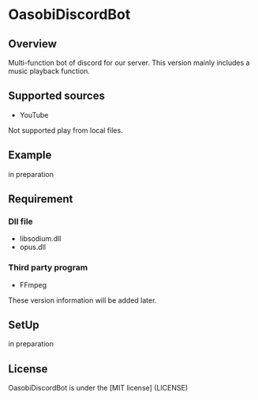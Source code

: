 # OasobiDiscordBot
## Overview
Multi-function bot of discord for our server.
This version mainly includes a music playback function.

## Supported sources
* YouTube

Not supported play from local files.

## Example
in preparation

## Requirement
### Dll file
* libsodium.dll
* opus.dll
### Third party program
* FFmpeg

These version information will be added later.

## SetUp
in preparation

## License
OasobiDiscordBot is under the [MIT license] (LICENSE)